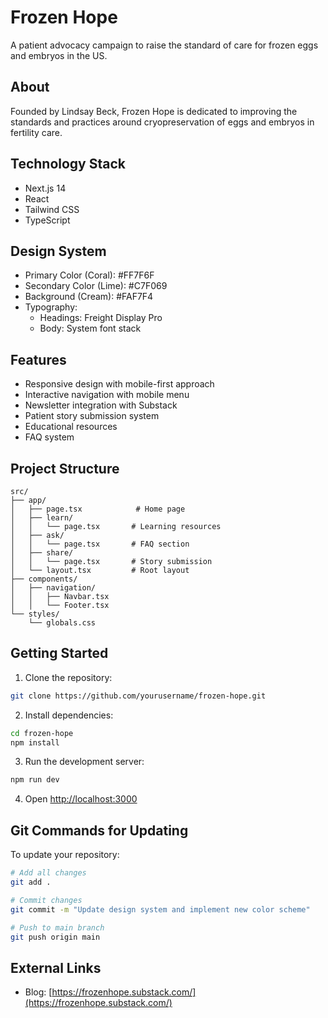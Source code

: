 # Frozen Hope

A patient advocacy campaign to raise the standard of care for frozen eggs and embryos in the US.

## About

Founded by Lindsay Beck, Frozen Hope is dedicated to improving the standards and practices around cryopreservation of eggs and embryos in fertility care.

## Technology Stack

- Next.js 14
- React
- Tailwind CSS
- TypeScript

## Design System

- Primary Color (Coral): #FF7F6F
- Secondary Color (Lime): #C7F069
- Background (Cream): #FAF7F4
- Typography: 
  - Headings: Freight Display Pro
  - Body: System font stack

## Features

- Responsive design with mobile-first approach
- Interactive navigation with mobile menu
- Newsletter integration with Substack
- Patient story submission system
- Educational resources
- FAQ system

## Project Structure

```
src/
├── app/
│   ├── page.tsx            # Home page
│   ├── learn/
│   │   └── page.tsx       # Learning resources
│   ├── ask/
│   │   └── page.tsx       # FAQ section
│   ├── share/
│   │   └── page.tsx       # Story submission
│   └── layout.tsx         # Root layout
├── components/
│   ├── navigation/
│   │   ├── Navbar.tsx
│   │   └── Footer.tsx
└── styles/
    └── globals.css
```

## Getting Started

1. Clone the repository:
```bash
git clone https://github.com/yourusername/frozen-hope.git
```

2. Install dependencies:
```bash
cd frozen-hope
npm install
```

3. Run the development server:
```bash
npm run dev
```

4. Open [http://localhost:3000](http://localhost:3000)

## Git Commands for Updating

To update your repository:

```bash
# Add all changes
git add .

# Commit changes
git commit -m "Update design system and implement new color scheme"

# Push to main branch
git push origin main
```

## External Links

- Blog: [https://frozenhope.substack.com/](https://frozenhope.substack.com/)
